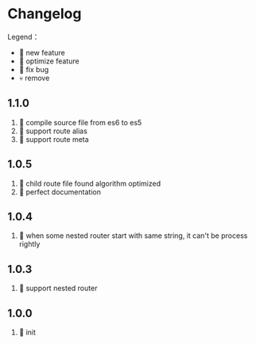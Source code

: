 #  Changelog

Legend：

* 🚩  new feature
* 💄  optimize feature
* 🐞  fix bug
* 💀  remove

## 1.1.0
1. 💄 compile source file from es6 to es5
2. 🚩 support route alias
2. 🚩 support route meta

## 1.0.5
1. 🐞 child route file found algorithm optimized
2. 💄 perfect documentation

## 1.0.4
1. 🐞 when some nested router start with same string, it can't be process rightly

## 1.0.3
1. 🚩 support nested router

## 1.0.0
1. 🚩 init
